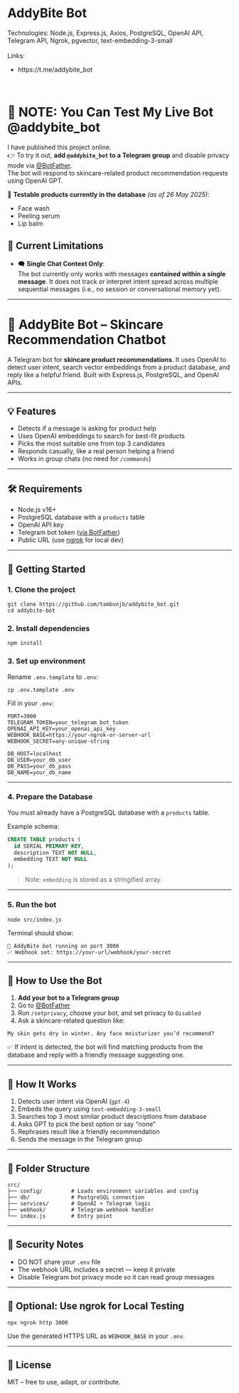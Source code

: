 # <span id="tjidtitle">AddyBite Bot</span>

<div>Technologies: <span id="tjidtechs">Node.js, Express.js, Axios, PostgreSQL, OpenAI API, Telegram API, Ngrok, pgvector, text-embedding-3-small</span></div>
<br />
<div>Links: 
  <ul id="tjidlinks">
    <li>https://t.me/addybite_bot</li>
  </ul>
</div>
<br />

# 🚨 NOTE: You Can Test My Live Bot @addybite_bot

I have published this project online.  
👉 To try it out, **add `@addybite_bot` to a Telegram group** and disable privacy mode via [@BotFather](https://t.me/BotFather).  
The bot will respond to skincare-related product recommendation requests using OpenAI GPT.

🧪 **Testable products currently in the database** *(as of 26 May 2025)*:
- Face wash  
- Peeling serum  
- Lip balm

## 🚧 Current Limitations
- 🗨️ **Single Chat Context Only**:  
  The bot currently only works with messages **contained within a single message**. It does not track or interpret intent spread across multiple sequential messages (i.e., no session or conversational memory yet).
  
---

# 🧴 AddyBite Bot – Skincare Recommendation Chatbot

A Telegram bot for **skincare product recommendations**. It uses OpenAI to detect user intent, search vector embeddings from a product database, and reply like a helpful friend. Built with Express.js, PostgreSQL, and OpenAI APIs.

---

## 💡 Features

- Detects if a message is asking for product help  
- Uses OpenAI embeddings to search for best-fit products  
- Picks the most suitable one from top 3 candidates  
- Responds casually, like a real person helping a friend  
- Works in group chats (no need for `/commands`)  

---

## 🛠️ Requirements

- Node.js v16+
- PostgreSQL database with a `products` table
- OpenAI API key
- Telegram bot token ([via BotFather](https://t.me/BotFather))
- Public URL (use [ngrok](https://ngrok.com) for local dev)

---

## 🚀 Getting Started

### 1. Clone the project

```
git clone https://github.com/tambunjb/addybite_bot.git
cd addybite-bot
```

### 2. Install dependencies

```
npm install
```

### 3. Set up environment

Rename `.env.template` to `.env`:

```
cp .env.template .env
```

Fill in your `.env`:

```
PORT=3000
TELEGRAM_TOKEN=your_telegram_bot_token
OPENAI_API_KEY=your_openai_api_key
WEBHOOK_BASE=https://your-ngrok-or-server-url
WEBHOOK_SECRET=any-unique-string

DB_HOST=localhost
DB_USER=your_db_user
DB_PASS=your_db_pass
DB_NAME=your_db_name
```

---

### 4. Prepare the Database

You must already have a PostgreSQL database with a `products` table.

Example schema:

```sql
CREATE TABLE products (
  id SERIAL PRIMARY KEY,
  description TEXT NOT NULL,
  embedding TEXT NOT NULL
);
```

> Note: `embedding` is stored as a stringified array.

---

### 5. Run the bot

```
node src/index.js
```

Terminal should show:

```
🚀 AddyBite bot running on port 3000
✅ Webhook set: https://your-url/webhook/your-secret
```

---

## 🤖 How to Use the Bot

1. **Add your bot to a Telegram group**
2. Go to [@BotFather](https://t.me/BotFather)
3. Run `/setprivacy`, choose your bot, and set privacy to `Disabled`
4. Ask a skincare-related question like:

```
My skin gets dry in winter. Any face moisturizer you’d recommend?
```

✅ If intent is detected, the bot will find matching products from the database and reply with a friendly message suggesting one.

---

## 🧠 How It Works

1. Detects user intent via OpenAI (`gpt-4`)
2. Embeds the query using `text-embedding-3-small`
3. Searches top 3 most similar product descriptions from database
4. Asks GPT to pick the best option or say “none”
5. Rephrases result like a friendly recommendation
6. Sends the message in the Telegram group

---

## 📂 Folder Structure

```
src/
├── config/         # Loads environment variables and config
├── db/             # PostgreSQL connection
├── services/       # OpenAI + Telegram logic
├── webhook/        # Telegram webhook handler
└── index.js        # Entry point
```

---

## 🔐 Security Notes

- DO NOT share your `.env` file
- The webhook URL includes a secret — keep it private
- Disable Telegram bot privacy mode so it can read group messages

---

## 🧪 Optional: Use ngrok for Local Testing

```
npx ngrok http 3000
```

Use the generated HTTPS URL as `WEBHOOK_BASE` in your `.env`.

---

## 🤝 License

MIT – free to use, adapt, or contribute.
